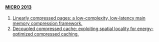 #### [MICRO 2013](https://dblp.org/db/conf/micro/micro2013.html)
  1. [Linearly compressed pages: a low-complexity, low-latency main memory compression framework.](https://doi.org/10.1145/2540708.2540724)  
  2. [Decoupled compressed cache: exploiting spatial locality for energy-optimized compressed caching.](https://doi.org/10.1145/2540708.2540715)  
  
